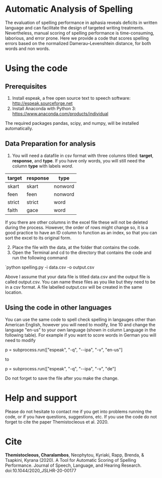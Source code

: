 # Automatic Analysis of Spelling


The evaluation of spelling performance in aphasia reveals deficits in written language and can facilitate the design of targeted writing treatments. Nevertheless, manual scoring of spelling performance is time-consuming, laborious, and error prone. Here we provide a code that scores spelling errors based on the normalized Damerau–Levenshtein distance, for both words and non words.

# Using the code

## Prerequisites

1. Install espeak, a free open source text to speech software: http://espeak.sourceforge.net
2. Install Anaconda with Python 3: https://www.anaconda.com/products/individual

The required packages pandas, scipy, and numpy, will be installed automatically.

## Data Preparation for analysis

1. You will need a datafile in csv format with three columns titled: **target**, **response**, and **type**. If you have only words, you will still need the column **type** with labels *word*.


| target | response | type |
| - | - | - |
| skart | skart | nonword |
| feen | feen | nonword |
| strict | strict | word |
| faith | gace | word |

If you there are other columns in the excel file these will not be deleted during the process. However, the order of rows might change so, it is a good practice to have an ID column to function as an index, so that you can sort the excel to its original form.

2. Place the file with the data, at the folder that contains the code.
3. Open the Terminal and cd to the directory that contains the code and run the following command

`python spelling.py -i data.csv -o output.csv 

Above I assume that your data file is titled data.csv and the output file is called output.csv. You can name these files as you like but they need to be in a csv format. A file labelled output.csv will be created in the same location.

## Using the code in other languages

You can use the same code to spell check spelling in langauges other than American English, however you will need to modify, line 10 and change the language "en-us" to your own language (shown in column Language in the following table). For example if you want to score words in German you will need to modify

p = subprocess.run(["espeak", "-q", "--ipa", "-v", "en-us"]

to 

p = subprocess.run(["espeak", "-q", "--ipa", "-v", "de"]

Do not forget to save the file after you make the change.


# Help and support

Please do not hesitate to contact me if you get into problems running the code, or if you have questions, suggestions, etc. If you use the code do not forget to cite the paper Themistocleous et al. 2020.


# Cite

**Themistocleous, Charalambos**, Neophytou, Kyriaki, Rapp, Brenda, & Tsapkini, Kyrana (2020). A Tool for Automatic Scoring of Spelling Performance. Journal of Speech, Language, and Hearing Research. doi:10.1044/2020_JSLHR-20-00177
